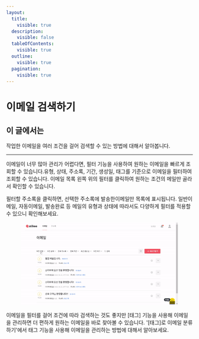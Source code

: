 ```yaml
---
layout:
  title:
    visible: true
  description:
    visible: false
  tableOfContents:
    visible: true
  outline:
    visible: true
  pagination:
    visible: true
---
```


# 이메일 검색하기

## 이 글에서는 <a href="#undefined" id="undefined"></a>

작업한 이메일을 여러 조건을 걸어 검색할 수 있는 방법에 대해서 알아봅니다.

***

이메일이 너무 많아 관리가 어렵다면, 필터 기능을 사용하여 원하는 이메일을 빠르게 조회할 수 있습니다.유형, 상태, 주소록, 기간, 생성일, 태그를 기준으로 이메일을 필터하여 조회할 수 있습니다. 이메일 목록 왼쪽 위의  필터를 클릭하여 원하는 조건의 메일만 골라서 확인할 수 있습니다.&#x20;

필터할 주소록을 클릭하면, 선택한 주소록에  발송한이메일만 목록에 표시됩니다. 일반이메일, 자동이메일, 발송완료 등 메일의 유형과 상태에 따라서도 다양하게 필터를 적용할 수 있으니 확인해보세요.

<figure><img src="../../.gitbook/assets/이메일 필터.gif" alt=""><figcaption></figcaption></figure>

이메일을 필터를 걸어 조건에 따라 검색하는 것도 좋지만 \[태그] 기능을 사용해 이메일을 관리하면 더 편하게 원하는 이메일을 바로 찾아볼 수 있습니다. '\[태그]로 이메일 분류하기'에서 태그 기능을 사용해 이메일을 관리하는 방법에 대해서 알아보세요.

